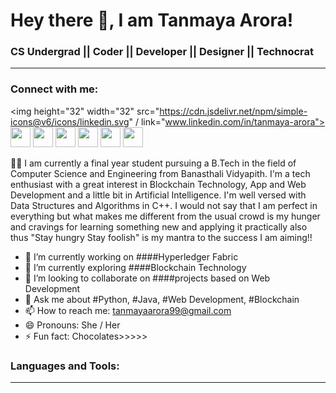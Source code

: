 # Hey there 👋, I am Tanmaya Arora!

### CS Undergrad || Coder || Developer || Designer || Technocrat
-------------------------------------------------------------------
### Connect with me:
<img height="32" width="32" src="https://cdn.jsdelivr.net/npm/simple-icons@v6/icons/linkedin.svg" / link="www.linkedin.com/in/tanmaya-arora">                                <img height="32" width="32" src="https://unpkg.com/simple-icons@v6/icons/twitter.svg" />     <img height="32" width="32" src="https://cdn.jsdelivr.net/npm/simple-icons@v6/icons/instagram.svg" />     <img height="32" width="32" src="https://unpkg.com/simple-icons@v6/icons/medium.svg" />     <img height="32" width="32" src="https://cdn.jsdelivr.net/npm/simple-icons@v6/icons/leetcode.svg" />     <img height="32" width="32" src="https://unpkg.com/simple-icons@v6/icons/geeksforgeeks.svg" />     <img height="32" width="32" src="https://cdn.jsdelivr.net/npm/simple-icons@v6/icons/codechef.svg" /> 


📝📝 I am currently a final year student pursuing a B.Tech in the field of Computer Science and Engineering from Banasthali Vidyapith. I'm a tech enthusiast with a great interest in Blockchain Technology, App and Web Development and a little bit in Artificial Intelligence. I'm well versed with Data Structures and Algorithms in C++. 
I would not say that I am perfect in everything but what makes me different from the usual crowd is my hunger and cravings for learning something new and applying it practically also thus "Stay hungry Stay foolish" is my mantra to the success I am aiming!!



- 🔭 I’m currently working on ####Hyperledger Fabric 
- 🌱 I’m currently exploring ####Blockchain Technology 
- 👯 I’m looking to collaborate on ####projects based on Web Development
- 💬 Ask me about #Python, #Java, #Web Development, #Blockchain
- 📫 How to reach me: tanmayaarora99@gmail.com
- 😄 Pronouns: She / Her
- ⚡ Fun fact: Chocolates>>>>>

### Languages and Tools:
-------------------------------------------------------------

